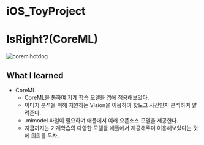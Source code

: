 # iOS_ToyProject

# IsRight?(CoreML)

![coremlhotdog](https://user-images.githubusercontent.com/70695311/106353205-2ecf9900-632c-11eb-861e-0d1af1bddf59.gif)

## What I learned
- CoreML
    - CoreML을 통하여 기계 학습 모델을 앱에 적용해보았다.
    - 이미지 분석을 위해 지원하는 Vision을 이용하여 핫도그 사진인지 분석하여 알려준다.
    - .mimodel 파일이 필요하며 애플에서 여러 오픈소스 모델을 제공한다.
    - 지금까지는 기계학습의 다양한 모델을 애플에서 제공해주며 이용해보았다는 것에 의의를 두자.
    
